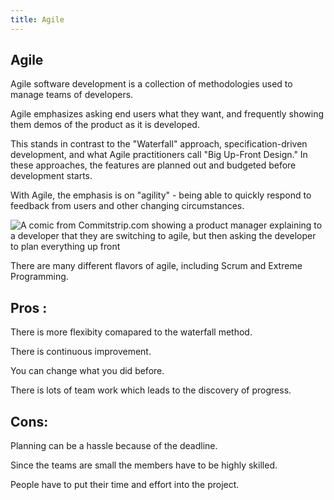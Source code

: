 ```yaml
---
title: Agile
---
```

## Agile

Agile software development is a collection of methodologies used to manage teams of developers.

Agile emphasizes asking end users what they want, and frequently showing them demos of the product as it is developed.

This stands in contrast to the "Waterfall" approach, specification-driven development, and what Agile practitioners call "Big Up-Front Design." In these approaches, the features are planned out and budgeted before development starts.

With Agile, the emphasis is on "agility" - being able to quickly respond to feedback from users and other changing circumstances.

![A comic from Commitstrip.com showing a product manager explaining to a developer that they are switching to agile, but then asking the developer to plan everything up front](https://www.commitstrip.com/wp-content/uploads/2017/01/Strip-Budegt-fixe-pour-projet-flexible-english650-final.jpg)

There are many different flavors of agile, including Scrum and Extreme Programming.

Pros :
------------------------------
There is more flexibity comapared 
to the waterfall method.

There is continuous improvement.

You can change what you did before.

 There is lots of team work which leads to the discovery
of progress.

Cons:
------------------------------
Planning can be a hassle because of the deadline.

Since the teams are small the members have to be highly skilled.

People have to put their time and effort into the project.


